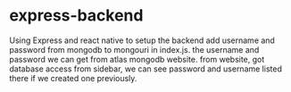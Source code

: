 # express-backend

Using Express and react native
to setup the backend add username and password from mongodb to mongouri in index.js.
the username and password we can get from atlas mongodb website.
from website, got database access from sidebar, we can see password and username listed there if we created one previously.
